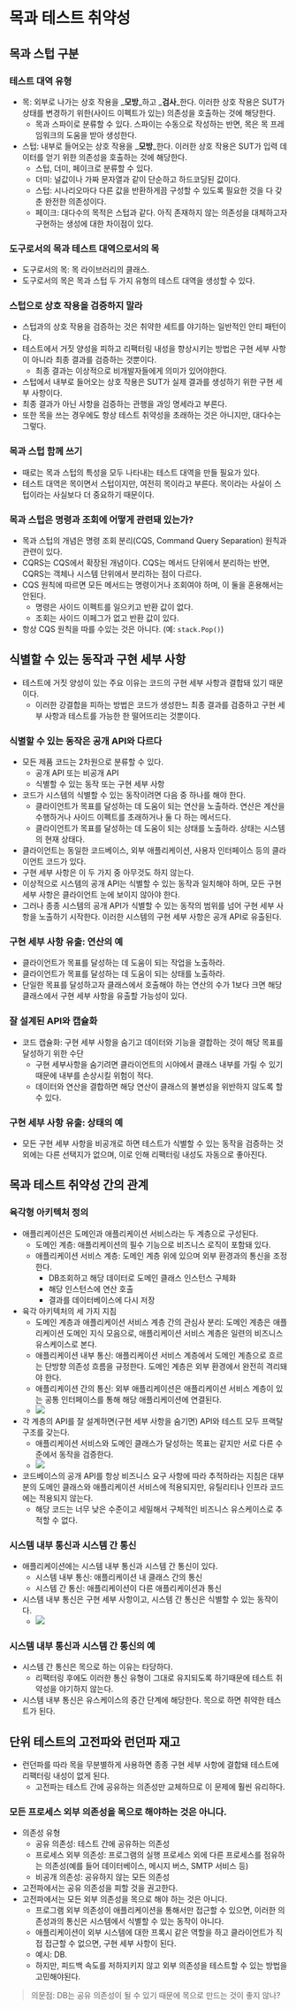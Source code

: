 # 목과 테스트 취약성

## 목과 스텁 구분

### 테스트 대역 유형

* 목: 외부로 나가는 상호 작용을 _**모방**_하고 _**검사**_한다. 이러한 상호 작용은 SUT가 상태를 변경하기 위한(사이드 이펙트가 있는) 의존성을 호출하는 것에 해당한다.
  * 목과 스파이로 분류할 수 있다. 스파이는 수동으로 작성하는 반면, 목은 목 프레임워크의 도움을 받아 생성한다.
* 스텁: 내부로 들어오는 상호 작용을 _**모방**_한다. 이러한 상호 작용은 SUT가 입력 데이터를 얻기 위한 의존성을 호출하는 것에 해당한다.
  * 스텁, 더미, 페이크로 분류할 수 있다.
  * 더미: 널값이나 가짜 문자열과 같이 단순하고 하드코딩된 값이다.
  * 스텁: 시나리오마다 다른 값을 반환하게끔 구성할 수 있도록 필요한 것을 다 갖춘 완전한 의존성이다.
  * 페이크: 대다수의 목적은 스텁과 같다. 아직 존재하지 않는 의존성을 대체하고자 구현하는 생성에 대한 차이점이 있다.

### 도구로서의 목과 테스트 대역으로서의 목

* 도구로서의 목: 목 라이브러리의 클래스.
* 도구로서의 목은 목과 스텁 두 가지 유형의 테스트 대역을 생성할 수 있다.

### 스텁으로 상호 작용을 검증하지 말라

* 스텁과의 상호 작용을 검증하는 것은 취약한 세트를 야기하는 일반적인 안티 패턴이다.
* 테스트에서 거짓 양성을 피하고 리팩터링 내성을 향상시키는 방법은 구현 세부 사항이 아니라 최종 결과를 검증하는 것뿐이다.
  * 최종 결과는 이상적으로 비개발자들에게 의미가 있어야한다.
* 스텁에서 내부로 들어오는 상호 작용은 SUT가 실제 결과를 생성하기 위한 구현 세부 사항이다.
* 최종 결과가 아닌 사항을 검증하는 관행을 과잉 명세라고 부른다.
* 또한 목을 쓰는 경우에도 항상 테스트 취약성을 초래하는 것은 아니지만, 대다수는 그렇다.

### 목과 스텁 함께 쓰기

* 때로는 목과 스텁의 특성을 모두 나타내는 테스트 대역을 만들 필요가 있다.
* 테스트 대역은 목이면서 스텁이지만, 여전히 목이라고 부른다. 목이라는 사실이 스텁이라는 사실보다 더 중요하기 때문이다.

### 목과 스텁은 명령과 조회에 어떻게 관련돼 있는가?

* 목과 스텁의 개념은 명령 조회 분리(CQS, Command Query Separation) 원칙과 관련이 있다.
* CQRS는 CQS에서 확장된 개념이다. CQS는 메서드 단위에서 분리하는 반면, CQRS는 객체나 시스템 단위에서 분리하는 점이 다르다.
* CQS 원칙에 따르면 모든 메서드는 명령이거나 조회여야 하며, 이 둘을 혼용해서는 안된다.
  * 명령은 사이드 이펙트를 일으키고 반환 값이 없다.
  * 조회는 사이드 이페그가 없고 반환 값이 있다.
* 항상 CQS 원칙을 따를 수있는 것은 아니다. (예: `stack.Pop()`)

## 식별할 수 있는 동작과 구현 세부 사항

* 테스트에 거짓 양성이 있는 주요 이유는 코드의 구현 세부 사항과 결합돼 있기 때문이다.
  * 이러한 강결합을 피하는 방법은 코드가 생성한느 최종 결과를 검증하고 구현 세부 사항과 테스트를 가능한 한 떨어뜨리는 것뿐이다.

### 식별할 수 있는 동작은 공개 API와 다르다

* 모든 제품 코드는 2차원으로 분류할 수 있다.
  * 공개 API 또는 비공개 API
  * 식별할 수 있는 동작 또는 구현 세부 사항
* 코드가 시스템의 식별할 수 있는 동작이려면 다음 중 하나를 해야 한다.
  * 클라이언트가 목표를 달성하는 데 도움이 되는 연산을 노출하라. 연산은 계산을 수행하거나 사이드 이펙트를 초래하거나 둘 다 하는 메서드다.
  * 클라이언트가 목표를 달성하는 데 도움이 되는 상태를 노출하라. 상태는 시스템의 현재 상태다.
* 클라이언트는 동일한 코드베이스, 외부 애플리케이션, 사용자 인터페이스 등의 클라이언트 코드가 있다.
* 구현 세부 사항은 이 두 가지 중 아무것도 하지 않는다.
* 이상적으로 시스템의 공개 API는 식별할 수 있는 동작과 일치해야 하며, 모든 구현 세부 사항은 클라이언트 눈에 보이지 않아야 한다.
* 그러나 종종 시스템의 공개 API가 식별할 수 있는 동작의 범위를 넘어 구현 세부 사항을 노출하기 시작한다. 이러한 시스템의 구현 세부 사항은 공개 API로 유출된다.

### 구현 세부 사항 유출: 연산의 예

* 클라이언트가 목표를 달성하는 데 도움이 되는 작업을 노출하라.
* 클라이언트가 목표를 달성하는 데 도움이 되는 상태를 노출하라.
* 단일한 목표를 달성하고자 클래스에서 호출해야 하는 연산의 수가 1보다 크면 해당 클래스에서 구현 세부 사항을 유출할 가능성이 있다.

### 잘 설계된 API와 캡슐화

* 코드 캡슐화: 구현 세부 사항을 숨기고 데이터와 기능을 결합하는 것이 해당 목표를 달성하기 위한 수단
  * 구현 세부사항을 숨기려면 클라이언트의 시야에서 클래스 내부를 가릴 수 있기 때문에 내부를 손상시킬 위험이 적다.
  * 데이터와 연산을 결합하면 해당 연산이 클래스의 불변성을 위반하지 않도록 할 수 있다.

### 구현 세부 사항 유출: 상태의 예

* 모든 구현 세부 사항을 비공개로 하면 테스트가 식별할 수 있는 동작을 검증하는 것 외에는 다른 선택지가 없으며, 이로 인해 리팩터링 내성도 자동으로 좋아진다.

## 목과 테스트 취약성 간의 관계

### 육각형 아키텍처 정의

* 애플리케이션은 도메인과 애플리케이션 서비스라는 두 계층으로 구성된다.
  * 도메인 계층: 애플리케이션의 필수 기능으로 비즈니스 로직이 포함돼 있다.
  * 애플리케이션 서비스 계층: 도메인 계층 위에 있으며 외부 환경과의 통신을 조정한다.
    * DB조회하고 해당 데이터로 도메인 클래스 인스턴스 구체화
    * 해당 인스턴스에 연산 호출
    * 결과를 데이터베이스에 다시 저장
* 육각 아키텍처의 세 가지 지침
  * 도메인 계층과 애플리케이션 서비스 계층 간의 관심사 분리: 도메인 계층은 애플리케이션 도메인 지식 모음으로, 애플리케이션 서비스 계층은 일련의 비즈니스 유스케이스로 본다.
  * 애플리케이션 내부 통신: 애플리케이션 서비스 계층에서 도메인 계층으로 흐르는 단방향 의존성 흐름을 규정한다. 도메인 계층은 외부 환경에서 완전히 격리돼야 한다.
  * 애플리케이션 간의 통신: 외부 애플리케이션은 애플리케이션 서비스 계층이 있는 공통 인터페이스를 통해 해당 애플리케이션에 연결된다.
  * ![](<assets/Pasted image 20230906110002.png>)
* 각 계층의 API를 잘 설계하면(구현 세부 사항을 숨기면) API와 테스트 모두 프랙탈 구조를 갖는다.
  * 애플리케이션 서비스와 도메인 클래스가 달성하는 목표는 같지만 서로 다른 수준에서 동작을 검증한다.
  * ![](<assets/Pasted image 20230906110008.png>)
* 코드베이스의 공개 API를 항상 비즈니스 요구 사항에 따라 추적하라는 지침은 대부분의 도메인 클래스와 애플리케이션 서비스에 적용되지만, 유틸리티나 인프라 코드에는 적용되지 않는다.
  * 해당 코드는 너무 낮은 수준이고 세밀해서 구체적인 비즈니스 유스케이스로 추적할 수 없다.

### 시스템 내부 통신과 시스템 간 통신

* 애플리케이션에는 시스템 내부 통신과 시스템 간 통신이 있다.
  * 시스템 내부 통신: 애플리케이션 내 클래스 간의 통신
  * 시스템 간 통신: 애플리케이션이 다른 애플리케이션과 통신
* 시스템 내부 통신은 구현 세부 사항이고, 시스템 간 통신은 식별할 수 있는 동작이다.
  * ![](<assets/Pasted image 20230906111648.png>)

### 시스템 내부 통신과 시스템 간 통신의 예

* 시스템 간 통신은 목으로 하는 이유는 타당하다.
  * 리팩터링 후에도 이러한 통신 유형이 그대로 유지되도록 하기때문에 테스트 취약성을 야기하지 않는다.
* 시스템 내부 통신은 유스케이스의 중간 단계에 해당한다. 목으로 하면 취약한 테스트가 된다.

## 단위 테스트의 고전파와 런던파 재고

* 런던파를 따라 목을 무분별하게 사용하면 종종 구현 세부 사항에 결합돼 테스트에 리팩터링 내성이 없게 된다.
  * 고전파는 테스트 간에 공유하는 의존성만 교체하므로 이 문제에 훨씬 유리하다.

### 모든 프로세스 외부 의존성을 목으로 해야하는 것은 아니다.

* 의존성 유형
  * 공유 의존성: 테스트 간에 공유하는 의존성
  * 프로세스 외부 의존성: 프로그램의 실행 프로세스 외에 다른 프로세스를 점유하는 의존성(예를 들어 데이터베이스, 메시지 버스, SMTP 서비스 등)
  * 비공개 의존성: 공유하지 않는 모든 의존성
* 고전파에서는 공유 의존성을 피할 것을 권고한다.
* 고전파에서는 모든 외부 의존성을 목으로 해야 하는 것은 아니다.
  * 프로그램 외부 의존성이 애플리케이션을 통해서만 접근할 수 있으면, 이러한 의존성과의 통신은 시스템에서 식별할 수 있는 동작이 아니다.
  * 애플리케이션이 외부 시스템에 대한 프록시 같은 역할을 하고 클라이언트가 직접 접근할 수 없으면, 구현 세부 사항이 된다.
  * 예시: DB.
  * 하지만, 피드백 속도를 저하지키지 않고 외부 의존성을 테스트할 수 있는 방법을 고민해야된다.

> 의문점: DB는 공유 의존성이 될 수 있기 때문에 목으로 만드는 것이 좋지 않나?
